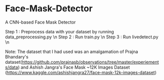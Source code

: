# Face-Mask-Detector
A CNN-based Face Mask Detector

Step 1 : Preprocess data with your dataset by running data_preprocessing.py \n
Step 2 : Run train.py \n
Step 3 : Run livedetect.py \n

Note: The dataset that I had used was an amalgamation of Prajna Bhandary's dataset(https://github.com/prajnasb/observations/tree/master/experiements/data) and Ashish Jangra's Face Mask ~12K Images Dataset (https://www.kaggle.com/ashishjangra27/face-mask-12k-images-dataset)
